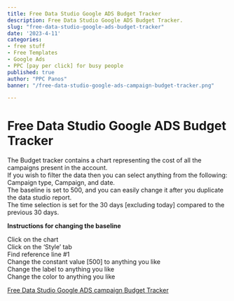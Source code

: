 ```yaml
---
title: Free Data Studio Google ADS Budget Tracker
description: Free Data Studio Google ADS Budget Tracker.
slug: "free-data-studio-google-ads-budget-tracker"
date: '2023-4-11'
categories:
- free stuff
- Free Templates
- Google Ads
- PPC [pay per click] for busy people
published: true
author: "PPC Panos"
banner: "/free-data-studio-google-ads-campaign-budget-tracker.png"

---
```



# Free Data Studio Google ADS Budget Tracker


The Budget tracker contains a chart representing the cost of all the campaigns present in the account.  
If you wish to filter the data then you can select anything from the following: Campaign type, Campaign, and date.  
The baseline is set to 500, and you can easily change it after you duplicate the data studio report.  
The time selection is set for the 30 days [excluding today] compared to the previous 30 days.

**Instructions for changing the baseline**  

Click on the chart  
Click on the ‘Style’ tab  
Find reference line #1  
Change the constant value [500] to anything you like  
Change the label to anything you like  
Change the color to anything you like

[Free Data Studio Google ADS campaign Budget Tracker](https://datastudio.google.com/reporting/6c5e6e7f-0f97-4e6e-89c8-496efb117377)


